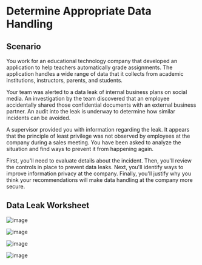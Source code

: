 # Determine Appropriate Data Handling 

## Scenario  
  
  You work for an educational technology company that developed an application to help teachers automatically grade assignments. The application handles a wide range of data that it collects from academic institutions, instructors, parents, and students.

Your team was alerted to a data leak of internal business plans on social media. An investigation by the team discovered that an employee accidentally shared those confidential documents with an external business partner. An audit into the leak is underway to determine how similar incidents can be avoided.

A supervisor provided you with information regarding the leak. It appears that the principle of least privilege was not observed by employees at the company during a sales meeting. You have been asked to analyze the situation and find ways to prevent it from happening again.

First, you'll need to evaluate details about the incident. Then, you'll review the controls in place to prevent data leaks. Next, you'll identify ways to improve information privacy at the company. Finally, you'll justify why you think your recommendations will make data handling at the company more secure.

## Data Leak Worksheet  

  ![image](https://github.com/user-attachments/assets/2655d4e2-417d-496b-b54f-5be65a7faa2e)

  
  ![image](https://github.com/user-attachments/assets/d4a0b99d-1383-4768-9ab9-5fe4de939473)

 
  ![image](https://github.com/user-attachments/assets/8ed9dfdd-e3ee-4898-862d-4eb369ac0d9d)

  
  ![image](https://github.com/user-attachments/assets/7ca794f2-6962-4554-b668-f062c4f2600d)





  
